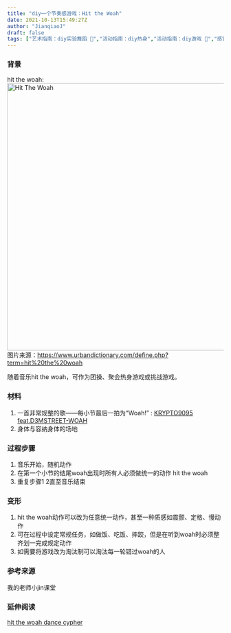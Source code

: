 ```yaml
---
title: "diy一个节奏感游戏：Hit the Woah"
date: 2021-10-13T15:49:27Z
author: "JianqiaoJ"
draft: false
tags: ["艺术指南：diy实验舞蹈 💃","活动指南：diy热身","活动指南：diy游戏 🎳","感官指南：diy一种怀旧感 🕞","自组织指南：diy一种统一"]
---
```


### 背景
hit the woah:
<img width="623" alt="Hit The Woah" src="https://user-images.githubusercontent.com/32622905/137168186-f4315ccb-64fd-43f1-86e9-8136f5e5472b.png">
图片来源：https://www.urbandictionary.com/define.php?term=hit%20the%20woah

随着音乐hit the woah，可作为团操、聚会热身游戏或挑战游戏。

### 材料
1. 一首非常规整的歌——每小节最后一拍为“Woah!” : [KRYPTO9095 feat.D3MSTREET-WOAH](https://music.163.com/#/song?id=1372783563)
2. 身体与容纳身体的场地

### 过程步骤
1. 音乐开始，随机动作
2. 在第一个小节的结尾woah出现时所有人必须做统一的动作 hit the woah
3. 重复步骤1 2直至音乐结束

### 变形
1. hit the woah动作可以改为任意统一动作，甚至一种质感如震颤、定格、慢动作
2. 可在过程中设定常规任务，如做饭、吃饭、摔跤，但是在听到woah时必须整齐划一完成规定动作
3. 如需要将游戏改为淘汰制可以淘汰每一轮错过woah的人

### 参考来源
我的老师小jin课堂

### 延伸阅读
[hit the woah dance cypher](https://www.youtube.com/watch?v=afRki2_aNKg)


